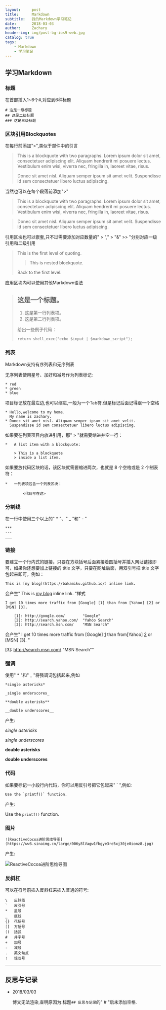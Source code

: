 ```yaml
---
layout:     post
title:      Markdown
subtitle:   我的Markdown学习笔记
date:       2018-03-03
author:     Zachary
header-img: img/post-bg-ios9-web.jpg
catalog: true
tags:
    - Markdown
    - 学习笔记
---
```



## 学习Markdown

### 标题
在首部插入1~6个#,对应到6种标题

```
# 这是一级标题
## 这是二级标题
### 这是三级标题
```

### 区块引用Blockquotes

在每行前添加">",类似于邮件中的引言
> This is a blockquote with two paragraphs. Lorem ipsum dolor sit amet,
> consectetuer adipiscing elit. Aliquam hendrerit mi posuere lectus.
> Vestibulum enim wisi, viverra nec, fringilla in, laoreet vitae, risus.
> 
> Donec sit amet nisl. Aliquam semper ipsum sit amet velit. Suspendisse
> id sem consectetuer libero luctus adipiscing.
 
当然也可以在每个段落前添加">"
> This is a blockquote with two paragraphs. Lorem ipsum dolor sit amet,
consectetuer adipiscing elit. Aliquam hendrerit mi posuere lectus.
Vestibulum enim wisi, viverra nec, fringilla in, laoreet vitae, risus.

> Donec sit amet nisl. Aliquam semper ipsum sit amet velit. Suspendisse
id sem consectetuer libero luctus adipiscing.

引用区块也可以嵌套,只不过需要添加对应数量的" > "," > "&" >> "分别对应一级引用和二级引用
> This is the first level of quoting.
>
> > This is nested blockquote.
>
> Back to the first level.

应用区块内可以使用其他Markdown语法
> ## 这是一个标题。
> 
> 1.   这是第一行列表项。
> 2.   这是第二行列表项。
> 
> 给出一些例子代码：
> 
>     return shell_exec("echo $input | $markdown_script");

### 列表
Markdown支持有序列表和无序列表

无序列表使用星号、加好和减号作为列表标记:  

```
* red  
* green  
* blue
```

项目标记放在最左边,也可以缩进,一般为一个Tab符.但是标记后面记得跟一个空格

```
* Hello,welcome to my home. 
  My name is zachary.
* Donec sit amet nisl. Aliquam semper ipsum sit amet velit.
  Suspendisse id sem consectetuer libero luctus adipiscing.
```

如果要在列表项目内放进引用，那" > "就需要缩进并空一行：

```
*   A list item with a blockquote:

    > This is a blockquote
    > inside a list item.
```
    
如果要放代码区块的话，该区块就需要缩进两次，也就是 8 个空格或是 2 个制表符：

```
*   一列表项包含一个列表区块：

        <代码写在这>
```

### 分割线

在一行中使用三个以上的" * "、" _ "和" - "

```
***
---
___
```

### 链接

要建立一个行内式的链接，只要在方块括号后面紧接着圆括号并插入网址链接即可，如果你还想要加上链接的 title 文字，只要在网址后面，用双引号把 title 文字包起来即可，例如：

```
This is [my blog](https://bakamiku.github.io/) inline link.
```

会产生" This is [my blog](https://bakamiku.github.io/) inline link. "样式

```
I get 10 times more traffic from [Google] [1] than from [Yahoo] [2] or [MSN] [3].  

	[1]: http://google.com/        "Google"
	[2]: http://search.yahoo.com/  "Yahoo Search"
	[3]: http://search.msn.com/    "MSN Search"
```

会产生" I get 10 times more traffic from [Google] [1] than from[Yahoo] [2] or [MSN] [3]. "

  [1]: http://google.com/        "Google"
  [2]: http://search.yahoo.com/  "Yahoo Search"
  [3]: http://search.msn.com/    "MSN Search""

### 强调
使用" * "和" _ "将强调词包括起来,例如

```
*single asterisks*

_single underscores_

**double asterisks**

__double underscores__
```

产生:

*single asterisks*

_single underscores_

**double asterisks**

__double underscores__

### 代码

如果要标记一小段行内代码，你可以用反引号把它包起来" ` ",例如:

```
Use the `printf()` function.
```

产生:

Use the `printf()` function.

### 图片

```
![ReactiveCocoa进阶思维导图](https://ww3.sinaimg.cn/large/006y8lVagw1fbgye3re5xj30je0iomz8.jpg)
```

产生:

![ReactiveCocoa进阶思维导图](https://ww3.sinaimg.cn/large/006y8lVagw1fbgye3re5xj30je0iomz8.jpg)

### 反斜杠

可以在符号前插入反斜杠来插入普通的符号:

```
\   反斜线
`   反引号
*   星号
_   底线
{}  花括号
[]  方括号
()  括弧
#   井字号
+   加号
-   减号
.   英文句点
!   惊叹号
```
---

## 反思与记录

- 2018/03/03

  博文无法渲染,查明原因为:标题`## 反思与记录`的" # "后未添加空格.